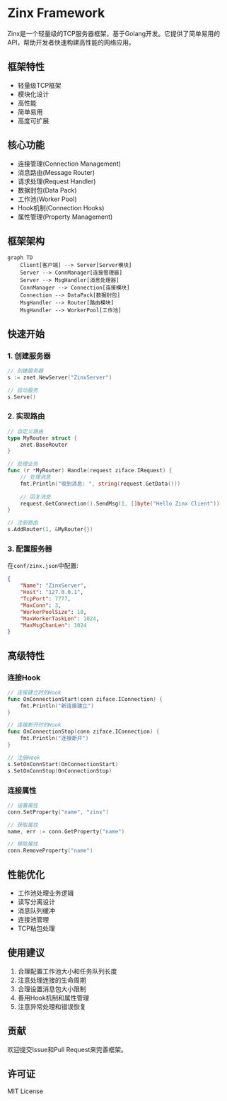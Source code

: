 
# Zinx Framework

Zinx是一个轻量级的TCP服务器框架，基于Golang开发。它提供了简单易用的API，帮助开发者快速构建高性能的网络应用。

## 框架特性

- 轻量级TCP框架
- 模块化设计
- 高性能
- 简单易用
- 高度可扩展

## 核心功能

- 连接管理(Connection Management)
- 消息路由(Message Router)
- 请求处理(Request Handler)
- 数据封包(Data Pack)
- 工作池(Worker Pool)
- Hook机制(Connection Hooks)
- 属性管理(Property Management)

## 框架架构

```mermaid
graph TD
    Client[客户端] --> Server[Server模块]
    Server --> ConnManager[连接管理器]
    Server --> MsgHandler[消息处理器]
    ConnManager --> Connection[连接模块]
    Connection --> DataPack[数据封包]
    MsgHandler --> Router[路由模块]
    MsgHandler --> WorkerPool[工作池]
```

## 快速开始

### 1. 创建服务器

```go
// 创建服务器
s := znet.NewServer("ZinxServer")

// 启动服务
s.Serve()
```

### 2. 实现路由

```go
// 自定义路由
type MyRouter struct {
    znet.BaseRouter
}

// 处理业务
func (r *MyRouter) Handle(request ziface.IRequest) {
    // 处理消息
    fmt.Println("收到消息: ", string(request.GetData()))
    
    // 回复消息
    request.GetConnection().SendMsg(1, []byte("Hello Zinx Client"))
}

// 注册路由
s.AddRouter(1, &MyRouter{})
```

### 3. 配置服务器

在`conf/zinx.json`中配置:

```json
{
    "Name": "ZinxServer",
    "Host": "127.0.0.1",
    "TcpPort": 7777,
    "MaxConn": 3,
    "WorkerPoolSize": 10,
    "MaxWorkerTaskLen": 1024,
    "MaxMsgChanLen": 1024
}
```

## 高级特性

### 连接Hook

```go
// 连接建立时的Hook
func OnConnectionStart(conn ziface.IConnection) {
    fmt.Println("新连接建立")
}

// 连接断开时的Hook
func OnConnectionStop(conn ziface.IConnection) {
    fmt.Println("连接断开")
}

// 注册Hook
s.SetOnConnStart(OnConnectionStart)
s.SetOnConnStop(OnConnectionStop)
```

### 连接属性

```go
// 设置属性
conn.SetProperty("name", "zinx")

// 获取属性
name, err := conn.GetProperty("name")

// 移除属性
conn.RemoveProperty("name")
```

## 性能优化

- 工作池处理业务逻辑
- 读写分离设计
- 消息队列缓冲
- 连接池管理
- TCP粘包处理

## 使用建议

1. 合理配置工作池大小和任务队列长度
2. 注意处理连接的生命周期
3. 合理设置消息包大小限制
4. 善用Hook机制和属性管理
5. 注意异常处理和错误恢复

## 贡献

欢迎提交Issue和Pull Request来完善框架。

## 许可证

MIT License


